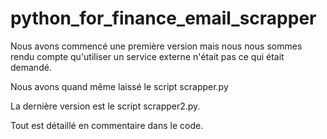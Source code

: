 # python_for_finance_email_scrapper

Nous avons commencé une première version mais nous nous sommes rendu compte qu'utiliser un service externe n'était pas ce qui était demandé.

Nous avons quand même laissé le script scrapper.py

La dernière version est le script scrapper2.py.

Tout est détaillé en commentaire dans le code.
